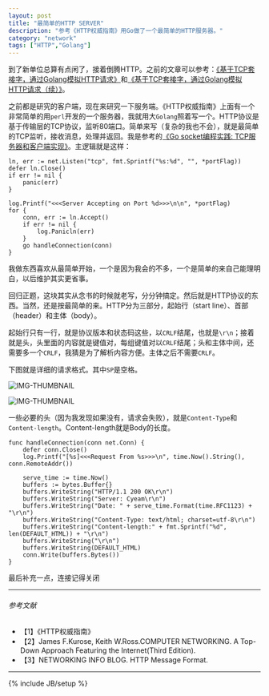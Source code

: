 ```yaml
---
layout: post
title: "最简单的HTTP SERVER"
description: "参考《HTTP权威指南》用Go做了一个最简单的HTTP服务器。"
category: "network"
tags: ["HTTP","Golang"]
---
```


到了新单位总算有点闲了，接着倒腾HTTP。之前的文章可以参考：[《基于TCP套接字，通过Golang模拟HTTP请求》](https://blog.cyeam.com/network/2014/09/28/go_http)和[《基于TCP套接字，通过Golang模拟HTTP请求（续）》](https://blog.cyeam.com/network/2014/09/29/go_http2)。

之前都是研究的客户端，现在来研究一下服务端。《HTTP权威指南》上面有一个非常简单的用`perl`开发的一个服务器，我就用大`Golang`照着写一个。HTTP协议是基于传输层的TCP协议，监听80端口。简单来写（复杂的我也不会），就是最简单的TCP监听，接收消息，处理并返回。我是参考的[《Go socket编程实践: TCP服务器和客户端实现》](https://colobu.com/2014/12/02/go-socket-programming-TCP/)。主逻辑就是这样：

	ln, err := net.Listen("tcp", fmt.Sprintf("%s:%d", "", *portFlag))
	defer ln.Close()
	if err != nil {
		panic(err)
	}

	log.Printf("<<<Server Accepting on Port %d>>>\n\n", *portFlag)
	for {
		conn, err := ln.Accept()
		if err != nil {
			log.Panicln(err)
		}
		go handleConnection(conn)
	}
	
我做东西喜欢从最简单开始，一个是因为我会的不多，一个是简单的来自己能理明白，以后维护其实更省事。

回归正题，这块其实从念书的时候就老写，分分钟搞定。然后就是HTTP协议的东西。当然，还是按最简单的来。HTTP分为三部分，起始行（start line）、首部（header）和主体（body）。

起始行只有一行，就是协议版本和状态码这些，以`CRLF`结尾，也就是`\r\n`；接着就是头，头里面的内容就是键值对，每组键值对以`CRLF`结尾；头和主体中间，还需要多一个`CRLF`，我猜是为了解析内容方便。主体之后不需要`CRLF`。

下图就是详细的请求格式。其中`SP`是空格。

![IMG-THUMBNAIL](https://res.cloudinary.com/cyeam/image/upload/v1537933530/cyeam/General%20format%20of%20an%20HTTP%20request%20message.JPG	)

![IMG-THUMBNAIL](https://res.cloudinary.com/cyeam/image/upload/v1537933530/cyeam/General%20format%20of%20an%20HTTP%20response%20message.JPG	)

一些必要的头（因为我发现如果没有，请求会失败），就是`Content-Type`和`Content-length`。Content-length就是Body的长度。

    func handleConnection(conn net.Conn) {
    	defer conn.Close()
    	log.Printf("[%s]<<<Request From %s>>>\n", time.Now().String(), conn.RemoteAddr())
    
    	serve_time := time.Now()
    	buffers := bytes.Buffer{}
    	buffers.WriteString("HTTP/1.1 200 OK\r\n")
    	buffers.WriteString("Server: Cyeam\r\n")
    	buffers.WriteString("Date: " + serve_time.Format(time.RFC1123) + "\r\n")
    	buffers.WriteString("Content-Type: text/html; charset=utf-8\r\n")
    	buffers.WriteString("Content-length:" + fmt.Sprintf("%d", len(DEFAULT_HTML)) + "\r\n")
    	buffers.WriteString("\r\n")
    	buffers.WriteString(DEFAULT_HTML)
    	conn.Write(buffers.Bytes())
    }
    
最后补充一点，连接记得关闭

---

###### *参考文献*
+ 【1】《HTTP权威指南》
+ 【2】James F.Kurose, Keith W.Ross.COMPUTER NETWORKING. A Top-Down Approach Featuring the Internet(Third Edition).
+ 【3】NETWORKING INFO BLOG. HTTP Message Format.

---

{% include JB/setup %}
